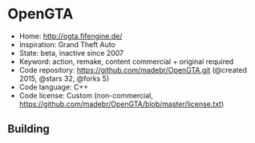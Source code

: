 # OpenGTA

- Home: http://ogta.fifengine.de/
- Inspiration: Grand Theft Auto
- State: beta, inactive since 2007
- Keyword: action, remake, content commercial + original required
- Code repository: https://github.com/madebr/OpenGTA.git (@created 2015, @stars 32, @forks 5)
- Code language: C++
- Code license: Custom (non-commercial, https://github.com/madebr/OpenGTA/blob/master/license.txt)

## Building
